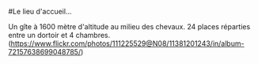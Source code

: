 #Le lieu d'accueil...

Un gîte à 1600 mètre d'altitude au milieu des chevaux. 24 places réparties entre un dortoir et 4 chambres.
(https://www.flickr.com/photos/111225529@N08/11381201243/in/album-72157638699048785/)

